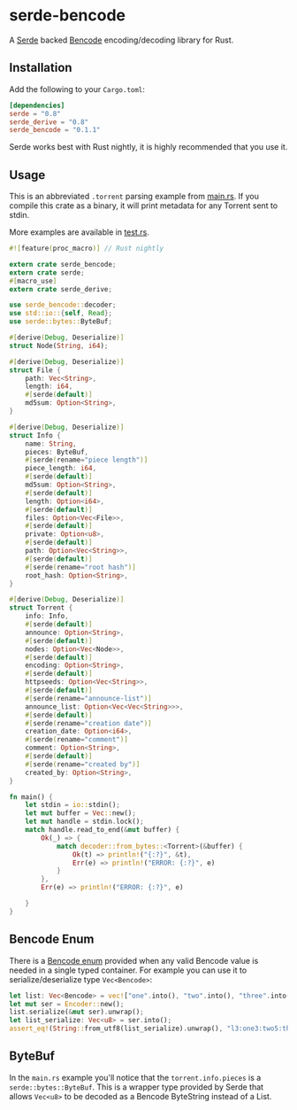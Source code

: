 # serde-bencode

A [Serde](https://github.com/serde-rs/serde) backed [Bencode](https://en.wikipedia.org/wiki/Bencode) encoding/decoding library for Rust.

## Installation

Add the following to your `Cargo.toml`:

```toml
[dependencies]
serde = "0.8"
serde_derive = "0.8"
serde_bencode = "0.1.1"
```

Serde works best with Rust nightly, it is highly recommended that you use
it.

## Usage

This is an abbreviated `.torrent` parsing example from
[main.rs](src/main.rs). If you compile this crate as a binary, it will
print metadata for any Torrent sent to stdin.

More examples are available in [test.rs](src/test.rs).

```rust
#![feature(proc_macro)] // Rust nightly

extern crate serde_bencode;
extern crate serde;
#[macro_use]
extern crate serde_derive;

use serde_bencode::decoder;
use std::io::{self, Read};
use serde::bytes::ByteBuf;

#[derive(Debug, Deserialize)]
struct Node(String, i64);

#[derive(Debug, Deserialize)]
struct File {
    path: Vec<String>,
    length: i64,
    #[serde(default)]
    md5sum: Option<String>,
}

#[derive(Debug, Deserialize)]
struct Info {
    name: String,
    pieces: ByteBuf,
    #[serde(rename="piece length")]
    piece_length: i64,
    #[serde(default)]
    md5sum: Option<String>,
    #[serde(default)]
    length: Option<i64>,
    #[serde(default)]
    files: Option<Vec<File>>,
    #[serde(default)]
    private: Option<u8>,
    #[serde(default)]
    path: Option<Vec<String>>,
    #[serde(default)]
    #[serde(rename="root hash")]
    root_hash: Option<String>,
}

#[derive(Debug, Deserialize)]
struct Torrent {
    info: Info,
    #[serde(default)]
    announce: Option<String>,
    #[serde(default)]
    nodes: Option<Vec<Node>>,
    #[serde(default)]
    encoding: Option<String>,
    #[serde(default)]
    httpseeds: Option<Vec<String>>,
    #[serde(default)]
    #[serde(rename="announce-list")]
    announce_list: Option<Vec<Vec<String>>>,
    #[serde(default)]
    #[serde(rename="creation date")]
    creation_date: Option<i64>,
    #[serde(rename="comment")]
    comment: Option<String>,
    #[serde(default)]
    #[serde(rename="created by")]
    created_by: Option<String>,
}

fn main() {
    let stdin = io::stdin();
    let mut buffer = Vec::new();
    let mut handle = stdin.lock();
    match handle.read_to_end(&mut buffer) {
        Ok(_) => {
            match decoder::from_bytes::<Torrent>(&buffer) {
                Ok(t) => println!("{:?}", &t),
                Err(e) => println!("ERROR: {:?}", e)
            }
        },
        Err(e) => println!("ERROR: {:?}", e)

    }
}
```

## Bencode Enum

There is a [Bencode enum](src/bencode_enum.rs) provided when any valid
Bencode value is needed in a single typed container. For example you can
use it to serialize/deserialize type `Vec<Bencode>`:

```rust
let list: Vec<Bencode> = vec!["one".into(), "two".into(), "three".into(), 4i64.into()];
let mut ser = Encoder::new();
list.serialize(&mut ser).unwrap();
let list_serialize: Vec<u8> = ser.into();
assert_eq!(String::from_utf8(list_serialize).unwrap(), "l3:one3:two5:threei4ee");
```

## ByteBuf

In the `main.rs` example you'll notice that the `torrent.info.pieces` is
a `serde::bytes::ByteBuf`. This is a wrapper type provided by Serde that
allows `Vec<u8>` to be decoded as a Bencode ByteString instead of a
List.
